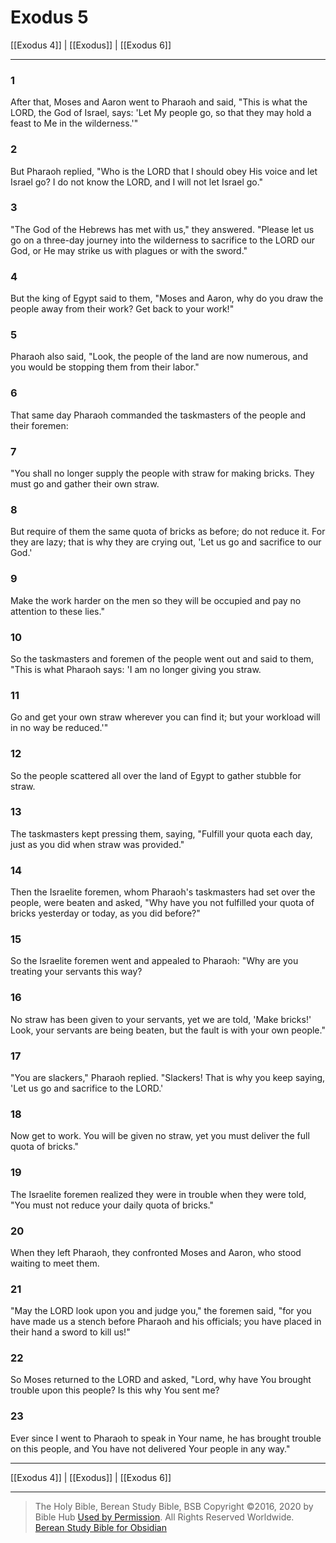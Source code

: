 # Exodus 5

[[Exodus 4]] | [[Exodus]] | [[Exodus 6]]

---

### 1
After that, Moses and Aaron went to Pharaoh and said, "This is what the LORD, the God of Israel, says: 'Let My people go, so that they may hold a feast to Me in the wilderness.'"

### 2
But Pharaoh replied, "Who is the LORD that I should obey His voice and let Israel go? I do not know the LORD, and I will not let Israel go."

### 3
"The God of the Hebrews has met with us," they answered. "Please let us go on a three-day journey into the wilderness to sacrifice to the LORD our God, or He may strike us with plagues or with the sword."

### 4
But the king of Egypt said to them, "Moses and Aaron, why do you draw the people away from their work? Get back to your work!"

### 5
Pharaoh also said, "Look, the people of the land are now numerous, and you would be stopping them from their labor."

### 6
That same day Pharaoh commanded the taskmasters of the people and their foremen:

### 7
"You shall no longer supply the people with straw for making bricks. They must go and gather their own straw.

### 8
But require of them the same quota of bricks as before; do not reduce it. For they are lazy; that is why they are crying out, 'Let us go and sacrifice to our God.'

### 9
Make the work harder on the men so they will be occupied and pay no attention to these lies."

### 10
So the taskmasters and foremen of the people went out and said to them, "This is what Pharaoh says: 'I am no longer giving you straw.

### 11
Go and get your own straw wherever you can find it; but your workload will in no way be reduced.'"

### 12
So the people scattered all over the land of Egypt to gather stubble for straw.

### 13
The taskmasters kept pressing them, saying, "Fulfill your quota each day, just as you did when straw was provided."

### 14
Then the Israelite foremen, whom Pharaoh's taskmasters had set over the people, were beaten and asked, "Why have you not fulfilled your quota of bricks yesterday or today, as you did before?"

### 15
So the Israelite foremen went and appealed to Pharaoh: "Why are you treating your servants this way?

### 16
No straw has been given to your servants, yet we are told, 'Make bricks!' Look, your servants are being beaten, but the fault is with your own people."

### 17
"You are slackers," Pharaoh replied. "Slackers! That is why you keep saying, 'Let us go and sacrifice to the LORD.'

### 18
Now get to work. You will be given no straw, yet you must deliver the full quota of bricks."

### 19
The Israelite foremen realized they were in trouble when they were told, "You must not reduce your daily quota of bricks."

### 20
When they left Pharaoh, they confronted Moses and Aaron, who stood waiting to meet them.

### 21
"May the LORD look upon you and judge you," the foremen said, "for you have made us a stench before Pharaoh and his officials; you have placed in their hand a sword to kill us!"

### 22
So Moses returned to the LORD and asked, "Lord, why have You brought trouble upon this people? Is this why You sent me?

### 23
Ever since I went to Pharaoh to speak in Your name, he has brought trouble on this people, and You have not delivered Your people in any way."

---

[[Exodus 4]] | [[Exodus]] | [[Exodus 6]]

---

> The Holy Bible, Berean Study Bible, BSB
> Copyright &copy;2016, 2020 by Bible Hub
> [Used by Permission](https://berean.bible/terms.htm). All Rights Reserved Worldwide.
> [Berean Study Bible for Obsidian](https://github.com/gapmiss/berean-study-bible-for-obsidian)</small>

